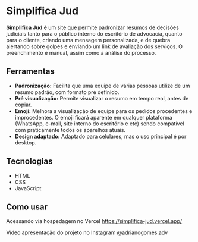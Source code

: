 # Simplifica Jud
**Simplifica Jud** é um site que permite padronizar resumos de decisões judiciais tanto para o público interno do escritório de advocacia, quanto para o cliente, criando uma mensagem personalizada, e de quebra alertando sobre golpes e enviando um link de avaliação dos serviços. O preenchimento é manual, assim como a análise do processo.

## Ferramentas
- **Padronização:** Facilita que uma equipe de várias pessoas utilize de um resumo padrão, com formato pré definido.
- **Pré visualização:** Permite visualizar o resumo em tempo real, antes de copiar.
- **Emoji:** Melhora a visualização de equipe para os pedidos procedentes e improcedentes. O emoji ficará aparente em qualquer plataforma (WhatsApp, e-mail, site interno do escritório e etc) sendo compatível com praticamente todos os aparelhos atuais.
- **Design adaptado:** Adaptado para celulares, mas o uso principal é por desktop.

## Tecnologias
- HTML
- CSS
- JavaScript

## Como usar
Acessando via hospedagem no Vercel https://simplifica-jud.vercel.app/

Vídeo apresentação do projeto no Instagram @adrianogomes.adv
